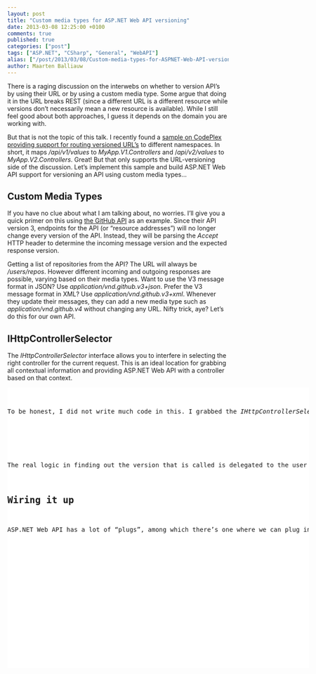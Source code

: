 ```yaml
---
layout: post
title: "Custom media types for ASP.NET Web API versioning"
date: 2013-03-08 12:25:00 +0100
comments: true
published: true
categories: ["post"]
tags: ["ASP.NET", "CSharp", "General", "WebAPI"]
alias: ["/post/2013/03/08/Custom-media-types-for-ASPNET-Web-API-versioning.aspx", "/post/2013/03/08/custom-media-types-for-aspnet-web-api-versioning.aspx"]
author: Maarten Balliauw
---
```

<p>There is a raging discussion on the interwebs on whether to version API&rsquo;s by using their URL or by using a custom media type. Some argue that doing it in the URL breaks REST (since a different URL is a different resource while versions don&rsquo;t necessarily mean a new resource is available). While I still feel good about both approaches, I guess it depends on the domain you are working with.</p>
<p>But that is not the topic of this talk. I recently found a <a href="http://aspnet.codeplex.com/SourceControl/changeset/view/0e68a22781fd#Samples/WebApi/NamespaceControllerSelector/ReadMe.txt">sample on CodePlex providing support for routing versioned URL&rsquo;s</a> to different namespaces. In short, it maps <em>/api/v1/values</em> to <em>MyApp.V1.Controllers</em> and /<em>api/v2/values</em> to <em>MyApp.V2.Controllers</em>. Great! But that only supports the URL-versioning side of the discussion. Let&rsquo;s implement this sample and build ASP.NET Web API support for versioning an API using custom media types&hellip;</p>
<h2>Custom Media Types</h2>
<p>If you have no clue about what I am talking about, no worries. I&rsquo;ll give you a quick primer on this using <a href="http://developer.github.com/v3/media/">the GitHub API</a> as an example. Since their API version 3, endpoints for the API (or &ldquo;resource addresses&rdquo;) will no longer change every version of the API. Instead, they will be parsing the <em>Accept</em> HTTP header to determine the incoming message version and the expected response version.</p>
<p>Getting a list of repositories from the API? The URL will always be <em>/users/repos</em>. However different incoming and outgoing responses are possible, varying based on their media types. Want to use the V3 message format in JSON? Use <em>application/vnd.github.v3+json</em>. Prefer the V3 message format in XML? Use<em> application/vnd.github.v3+xml</em>. Whenever they update their messages, they can add a new media type such as <em>application/vnd.github.v4</em> without changing any URL. Nifty trick, aye? Let&rsquo;s do this for our own API.</p>
<h2>IHttpControllerSelector</h2>
<p>The <em>IHttpControllerSelector</em> interface allows you to interfere in selecting the right controller for the current request. This is an ideal location for grabbing all contextual information and providing ASP.NET Web API with a controller based on that context.</p>
<div id="scid:9D7513F9-C04C-4721-824A-2B34F0212519:63070af6-b41b-499f-8fdb-88c3516ade38" class="wlWriterEditableSmartContent" style="float: none; margin: 0px; display: inline; padding: 0px;">
<pre style="width: 687px; height: 638px; background-color: white; overflow: auto;"><div><!--

Code highlighting produced by Actipro CodeHighlighter (freeware)
http://www.CodeHighlighter.com/

--><span style="color: #008080;">  1</span> <span style="color: #0000ff;">public</span><span style="color: #000000;"> </span><span style="color: #0000ff;">class</span><span style="color: #000000;"> AcceptHeaderControllerSelector </span><span style="color: #000000;">:</span><span style="color: #000000;"> IHttpControllerSelector
</span><span style="color: #008080;">  2</span> <span style="color: #000000;">{
</span><span style="color: #008080;">  3</span> <span style="color: #000000;">    </span><span style="color: #0000ff;">private</span><span style="color: #000000;"> </span><span style="color: #0000ff;">const</span><span style="color: #000000;"> </span><span style="color: #0000ff;">string</span><span style="color: #000000;"> ControllerKey </span><span style="color: #000000;">=</span><span style="color: #000000;"> </span><span style="color: #000000;">"</span><span style="color: #000000;">controller</span><span style="color: #000000;">"</span><span style="color: #000000;">;
</span><span style="color: #008080;">  4</span> <span style="color: #000000;">
</span><span style="color: #008080;">  5</span> <span style="color: #000000;">    </span><span style="color: #0000ff;">private</span><span style="color: #000000;"> readonly HttpConfiguration _configuration;
</span><span style="color: #008080;">  6</span> <span style="color: #000000;">    </span><span style="color: #0000ff;">private</span><span style="color: #000000;"> readonly Func</span><span style="color: #000000;">&lt;</span><span style="color: #000000;">MediaTypeHeaderValue</span><span style="color: #000000;">,</span><span style="color: #000000;"> </span><span style="color: #0000ff;">string</span><span style="color: #000000;">&gt;</span><span style="color: #000000;"> _namespaceResolver;
</span><span style="color: #008080;">  7</span> <span style="color: #000000;">    </span><span style="color: #0000ff;">private</span><span style="color: #000000;"> readonly Lazy</span><span style="color: #000000;">&lt;</span><span style="color: #000000;">Dictionary</span><span style="color: #000000;">&lt;</span><span style="color: #0000ff;">string</span><span style="color: #000000;">,</span><span style="color: #000000;"> HttpControllerDescriptor</span><span style="color: #000000;">&gt;&gt;</span><span style="color: #000000;"> _controllers;
</span><span style="color: #008080;">  8</span> <span style="color: #000000;">    </span><span style="color: #0000ff;">private</span><span style="color: #000000;"> readonly HashSet</span><span style="color: #000000;">&lt;</span><span style="color: #0000ff;">string</span><span style="color: #000000;">&gt;</span><span style="color: #000000;"> _duplicates;
</span><span style="color: #008080;">  9</span> <span style="color: #000000;">
</span><span style="color: #008080;"> 10</span> <span style="color: #000000;">    </span><span style="color: #0000ff;">public</span><span style="color: #000000;"> AcceptHeaderControllerSelector(HttpConfiguration config</span><span style="color: #000000;">,</span><span style="color: #000000;"> Func</span><span style="color: #000000;">&lt;</span><span style="color: #000000;">MediaTypeHeaderValue</span><span style="color: #000000;">,</span><span style="color: #000000;"> </span><span style="color: #0000ff;">string</span><span style="color: #000000;">&gt;</span><span style="color: #000000;"> namespaceResolver)
</span><span style="color: #008080;"> 11</span> <span style="color: #000000;">    {
</span><span style="color: #008080;"> 12</span> <span style="color: #000000;">        _configuration </span><span style="color: #000000;">=</span><span style="color: #000000;"> config;
</span><span style="color: #008080;"> 13</span> <span style="color: #000000;">        _namespaceResolver </span><span style="color: #000000;">=</span><span style="color: #000000;"> namespaceResolver;
</span><span style="color: #008080;"> 14</span> <span style="color: #000000;">        _duplicates </span><span style="color: #000000;">=</span><span style="color: #000000;"> </span><span style="color: #0000ff;">new</span><span style="color: #000000;"> HashSet</span><span style="color: #000000;">&lt;</span><span style="color: #0000ff;">string</span><span style="color: #000000;">&gt;</span><span style="color: #000000;">(StringComparer</span><span style="color: #000000;">.</span><span style="color: #000000;">OrdinalIgnoreCase);
</span><span style="color: #008080;"> 15</span> <span style="color: #000000;">        _controllers </span><span style="color: #000000;">=</span><span style="color: #000000;"> </span><span style="color: #0000ff;">new</span><span style="color: #000000;"> Lazy</span><span style="color: #000000;">&lt;</span><span style="color: #000000;">Dictionary</span><span style="color: #000000;">&lt;</span><span style="color: #0000ff;">string</span><span style="color: #000000;">,</span><span style="color: #000000;"> HttpControllerDescriptor</span><span style="color: #000000;">&gt;&gt;</span><span style="color: #000000;">(InitializeControllerDictionary);
</span><span style="color: #008080;"> 16</span> <span style="color: #000000;">    }
</span><span style="color: #008080;"> 17</span> <span style="color: #000000;">
</span><span style="color: #008080;"> 18</span> <span style="color: #000000;">    </span><span style="color: #0000ff;">private</span><span style="color: #000000;"> Dictionary</span><span style="color: #000000;">&lt;</span><span style="color: #0000ff;">string</span><span style="color: #000000;">,</span><span style="color: #000000;"> HttpControllerDescriptor</span><span style="color: #000000;">&gt;</span><span style="color: #000000;"> InitializeControllerDictionary()
</span><span style="color: #008080;"> 19</span> <span style="color: #000000;">    {
</span><span style="color: #008080;"> 20</span> <span style="color: #000000;">        </span><span style="color: #0000ff;">var</span><span style="color: #000000;"> dictionary </span><span style="color: #000000;">=</span><span style="color: #000000;"> </span><span style="color: #0000ff;">new</span><span style="color: #000000;"> Dictionary</span><span style="color: #000000;">&lt;</span><span style="color: #0000ff;">string</span><span style="color: #000000;">,</span><span style="color: #000000;"> HttpControllerDescriptor</span><span style="color: #000000;">&gt;</span><span style="color: #000000;">(StringComparer</span><span style="color: #000000;">.</span><span style="color: #000000;">OrdinalIgnoreCase);
</span><span style="color: #008080;"> 21</span> <span style="color: #000000;">
</span><span style="color: #008080;"> 22</span> <span style="color: #000000;">        </span><span style="color: #008000;">//</span><span style="color: #008000;"> Create a lookup table where key is "namespace.controller". The value of "namespace" is the last
</span><span style="color: #008080;"> 23</span> <span style="color: #008000;">        // segment of the full namespace. For example:
</span><span style="color: #008080;"> 24</span> <span style="color: #008000;">        // MyApplication.Controllers.V1.ProductsController =&gt; "V1.Products"</span><span style="color: #008000;">
</span><span style="color: #008080;"> 25</span> <span style="color: #000000;">        IAssembliesResolver assembliesResolver </span><span style="color: #000000;">=</span><span style="color: #000000;"> _configuration</span><span style="color: #000000;">.</span><span style="color: #000000;">Services</span><span style="color: #000000;">.</span><span style="color: #000000;">GetAssembliesResolver();
</span><span style="color: #008080;"> 26</span> <span style="color: #000000;">        IHttpControllerTypeResolver controllersResolver </span><span style="color: #000000;">=</span><span style="color: #000000;"> _configuration</span><span style="color: #000000;">.</span><span style="color: #000000;">Services</span><span style="color: #000000;">.</span><span style="color: #000000;">GetHttpControllerTypeResolver();
</span><span style="color: #008080;"> 27</span> <span style="color: #000000;">
</span><span style="color: #008080;"> 28</span> <span style="color: #000000;">        ICollection</span><span style="color: #000000;">&lt;</span><span style="color: #000000;">Type</span><span style="color: #000000;">&gt;</span><span style="color: #000000;"> controllerTypes </span><span style="color: #000000;">=</span><span style="color: #000000;"> controllersResolver</span><span style="color: #000000;">.</span><span style="color: #000000;">GetControllerTypes(assembliesResolver);
</span><span style="color: #008080;"> 29</span> <span style="color: #000000;">
</span><span style="color: #008080;"> 30</span> <span style="color: #000000;">        </span><span style="color: #0000ff;">foreach</span><span style="color: #000000;"> (Type t in controllerTypes)
</span><span style="color: #008080;"> 31</span> <span style="color: #000000;">        {
</span><span style="color: #008080;"> 32</span> <span style="color: #000000;">            </span><span style="color: #0000ff;">var</span><span style="color: #000000;"> segments </span><span style="color: #000000;">=</span><span style="color: #000000;"> t</span><span style="color: #000000;">.</span><span style="color: #000000;">Namespace</span><span style="color: #000000;">.</span><span style="color: #008080;">Split</span><span style="color: #000000;">(Type</span><span style="color: #000000;">.</span><span style="color: #000000;">Delimiter);
</span><span style="color: #008080;"> 33</span> <span style="color: #000000;">
</span><span style="color: #008080;"> 34</span> <span style="color: #000000;">            </span><span style="color: #008000;">//</span><span style="color: #008000;"> For the dictionary key, strip "Controller" from the end of the type name.
</span><span style="color: #008080;"> 35</span> <span style="color: #008000;">            // This matches the behavior of DefaultHttpControllerSelector.</span><span style="color: #008000;">
</span><span style="color: #008080;"> 36</span> <span style="color: #000000;">            </span><span style="color: #0000ff;">var</span><span style="color: #000000;"> controllerName </span><span style="color: #000000;">=</span><span style="color: #000000;"> t</span><span style="color: #000000;">.</span><span style="color: #000000;">Name</span><span style="color: #000000;">.</span><span style="color: #000000;">Remove(t</span><span style="color: #000000;">.</span><span style="color: #000000;">Name</span><span style="color: #000000;">.</span><span style="color: #000000;">Length </span><span style="color: #000000;">-</span><span style="color: #000000;"> DefaultHttpControllerSelector</span><span style="color: #000000;">.</span><span style="color: #000000;">ControllerSuffix</span><span style="color: #000000;">.</span><span style="color: #000000;">Length);
</span><span style="color: #008080;"> 37</span> <span style="color: #000000;">
</span><span style="color: #008080;"> 38</span> <span style="color: #000000;">            </span><span style="color: #0000ff;">var</span><span style="color: #000000;"> </span><span style="color: #008080;">key</span><span style="color: #000000;"> </span><span style="color: #000000;">=</span><span style="color: #000000;"> </span><span style="color: #0000ff;">String</span><span style="color: #000000;">.</span><span style="color: #000000;">Format(CultureInfo</span><span style="color: #000000;">.</span><span style="color: #000000;">InvariantCulture</span><span style="color: #000000;">,</span><span style="color: #000000;"> </span><span style="color: #000000;">"</span><span style="color: #000000;">{0}.{1}</span><span style="color: #000000;">"</span><span style="color: #000000;">,</span><span style="color: #000000;"> segments[segments</span><span style="color: #000000;">.</span><span style="color: #000000;">Length </span><span style="color: #000000;">-</span><span style="color: #000000;"> </span><span style="color: #000000;">1</span><span style="color: #000000;">]</span><span style="color: #000000;">,</span><span style="color: #000000;"> controllerName);
</span><span style="color: #008080;"> 39</span> <span style="color: #000000;">
</span><span style="color: #008080;"> 40</span> <span style="color: #000000;">            </span><span style="color: #008000;">//</span><span style="color: #008000;"> Check for duplicate keys.</span><span style="color: #008000;">
</span><span style="color: #008080;"> 41</span> <span style="color: #000000;">            </span><span style="color: #0000ff;">if</span><span style="color: #000000;"> (dictionary</span><span style="color: #000000;">.</span><span style="color: #000000;">Keys</span><span style="color: #000000;">.</span><span style="color: #000000;">Contains(</span><span style="color: #008080;">key</span><span style="color: #000000;">))
</span><span style="color: #008080;"> 42</span> <span style="color: #000000;">            {
</span><span style="color: #008080;"> 43</span> <span style="color: #000000;">                _duplicates</span><span style="color: #000000;">.</span><span style="color: #000000;">Add(</span><span style="color: #008080;">key</span><span style="color: #000000;">);
</span><span style="color: #008080;"> 44</span> <span style="color: #000000;">            }
</span><span style="color: #008080;"> 45</span> <span style="color: #000000;">            </span><span style="color: #0000ff;">else</span><span style="color: #000000;">
</span><span style="color: #008080;"> 46</span> <span style="color: #000000;">            {
</span><span style="color: #008080;"> 47</span> <span style="color: #000000;">                dictionary[</span><span style="color: #008080;">key</span><span style="color: #000000;">] </span><span style="color: #000000;">=</span><span style="color: #000000;"> </span><span style="color: #0000ff;">new</span><span style="color: #000000;"> HttpControllerDescriptor(_configuration</span><span style="color: #000000;">,</span><span style="color: #000000;"> t</span><span style="color: #000000;">.</span><span style="color: #000000;">Name</span><span style="color: #000000;">,</span><span style="color: #000000;"> t);  
</span><span style="color: #008080;"> 48</span> <span style="color: #000000;">            }
</span><span style="color: #008080;"> 49</span> <span style="color: #000000;">        }
</span><span style="color: #008080;"> 50</span> <span style="color: #000000;">
</span><span style="color: #008080;"> 51</span> <span style="color: #000000;">        </span><span style="color: #008000;">//</span><span style="color: #008000;"> Remove any duplicates from the dictionary, because these create ambiguous matches. 
</span><span style="color: #008080;"> 52</span> <span style="color: #008000;">        // For example, "Foo.V1.ProductsController" and "Bar.V1.ProductsController" both map to "v1.products".</span><span style="color: #008000;">
</span><span style="color: #008080;"> 53</span> <span style="color: #000000;">        </span><span style="color: #0000ff;">foreach</span><span style="color: #000000;"> (</span><span style="color: #0000ff;">string</span><span style="color: #000000;"> s in _duplicates)
</span><span style="color: #008080;"> 54</span> <span style="color: #000000;">        {
</span><span style="color: #008080;"> 55</span> <span style="color: #000000;">            dictionary</span><span style="color: #000000;">.</span><span style="color: #000000;">Remove(s);
</span><span style="color: #008080;"> 56</span> <span style="color: #000000;">        }
</span><span style="color: #008080;"> 57</span> <span style="color: #000000;">        </span><span style="color: #0000ff;">return</span><span style="color: #000000;"> dictionary;
</span><span style="color: #008080;"> 58</span> <span style="color: #000000;">    }
</span><span style="color: #008080;"> 59</span> <span style="color: #000000;">
</span><span style="color: #008080;"> 60</span> <span style="color: #000000;">    </span><span style="color: #008000;">//</span><span style="color: #008000;"> Get a value from the route data, if present.</span><span style="color: #008000;">
</span><span style="color: #008080;"> 61</span> <span style="color: #000000;">    </span><span style="color: #0000ff;">private</span><span style="color: #000000;"> </span><span style="color: #0000ff;">static</span><span style="color: #000000;"> T GetRouteVariable</span><span style="color: #000000;">&lt;</span><span style="color: #000000;">T</span><span style="color: #000000;">&gt;</span><span style="color: #000000;">(IHttpRouteData routeData</span><span style="color: #000000;">,</span><span style="color: #000000;"> </span><span style="color: #0000ff;">string</span><span style="color: #000000;"> name)
</span><span style="color: #008080;"> 62</span> <span style="color: #000000;">    {
</span><span style="color: #008080;"> 63</span> <span style="color: #000000;">        </span><span style="color: #0000ff;">object</span><span style="color: #000000;"> result </span><span style="color: #000000;">=</span><span style="color: #000000;"> </span><span style="color: #0000ff;">null</span><span style="color: #000000;">;
</span><span style="color: #008080;"> 64</span> <span style="color: #000000;">        </span><span style="color: #0000ff;">if</span><span style="color: #000000;"> (routeData</span><span style="color: #000000;">.</span><span style="color: #000000;">Values</span><span style="color: #000000;">.</span><span style="color: #000000;">TryGetValue(name</span><span style="color: #000000;">,</span><span style="color: #000000;"> out result))
</span><span style="color: #008080;"> 65</span> <span style="color: #000000;">        {
</span><span style="color: #008080;"> 66</span> <span style="color: #000000;">            </span><span style="color: #0000ff;">return</span><span style="color: #000000;"> (T)result;
</span><span style="color: #008080;"> 67</span> <span style="color: #000000;">        }
</span><span style="color: #008080;"> 68</span> <span style="color: #000000;">        </span><span style="color: #0000ff;">return</span><span style="color: #000000;"> </span><span style="color: #0000ff;">default</span><span style="color: #000000;">(T);
</span><span style="color: #008080;"> 69</span> <span style="color: #000000;">    }
</span><span style="color: #008080;"> 70</span> <span style="color: #000000;">
</span><span style="color: #008080;"> 71</span> <span style="color: #000000;">    </span><span style="color: #0000ff;">public</span><span style="color: #000000;"> HttpControllerDescriptor SelectController(HttpRequestMessage request)
</span><span style="color: #008080;"> 72</span> <span style="color: #000000;">    {
</span><span style="color: #008080;"> 73</span> <span style="color: #000000;">        IHttpRouteData routeData </span><span style="color: #000000;">=</span><span style="color: #000000;"> request</span><span style="color: #000000;">.</span><span style="color: #000000;">GetRouteData();
</span><span style="color: #008080;"> 74</span> <span style="color: #000000;">        </span><span style="color: #0000ff;">if</span><span style="color: #000000;"> (routeData </span><span style="color: #000000;">==</span><span style="color: #000000;"> </span><span style="color: #0000ff;">null</span><span style="color: #000000;">)
</span><span style="color: #008080;"> 75</span> <span style="color: #000000;">        {
</span><span style="color: #008080;"> 76</span> <span style="color: #000000;">            </span><span style="color: #0000ff;">throw</span><span style="color: #000000;"> </span><span style="color: #0000ff;">new</span><span style="color: #000000;"> HttpResponseException(HttpStatusCode</span><span style="color: #000000;">.</span><span style="color: #000000;">NotFound);
</span><span style="color: #008080;"> 77</span> <span style="color: #000000;">        }
</span><span style="color: #008080;"> 78</span> <span style="color: #000000;">
</span><span style="color: #008080;"> 79</span> <span style="color: #000000;">        </span><span style="color: #008000;">//</span><span style="color: #008000;"> Get the namespace and controller variables from the route data.</span><span style="color: #008000;">
</span><span style="color: #008080;"> 80</span> <span style="color: #000000;">        </span><span style="color: #0000ff;">string</span><span style="color: #000000;"> namespaceName </span><span style="color: #000000;">=</span><span style="color: #000000;"> </span><span style="color: #0000ff;">null</span><span style="color: #000000;">;
</span><span style="color: #008080;"> 81</span> <span style="color: #000000;">        </span><span style="color: #0000ff;">foreach</span><span style="color: #000000;"> (</span><span style="color: #0000ff;">var</span><span style="color: #000000;"> accepts in request</span><span style="color: #000000;">.</span><span style="color: #000000;">Headers</span><span style="color: #000000;">.</span><span style="color: #000000;">Accept)
</span><span style="color: #008080;"> 82</span> <span style="color: #000000;">        {
</span><span style="color: #008080;"> 83</span> <span style="color: #000000;">            namespaceName </span><span style="color: #000000;">=</span><span style="color: #000000;"> _namespaceResolver(accepts);
</span><span style="color: #008080;"> 84</span> <span style="color: #000000;">            </span><span style="color: #0000ff;">if</span><span style="color: #000000;"> (namespaceName </span><span style="color: #000000;">!=</span><span style="color: #000000;"> </span><span style="color: #0000ff;">null</span><span style="color: #000000;">)
</span><span style="color: #008080;"> 85</span> <span style="color: #000000;">            {
</span><span style="color: #008080;"> 86</span> <span style="color: #000000;">                </span><span style="color: #0000ff;">break</span><span style="color: #000000;">;
</span><span style="color: #008080;"> 87</span> <span style="color: #000000;">            }
</span><span style="color: #008080;"> 88</span> <span style="color: #000000;">        } 
</span><span style="color: #008080;"> 89</span> <span style="color: #000000;">        </span><span style="color: #0000ff;">if</span><span style="color: #000000;"> (namespaceName </span><span style="color: #000000;">==</span><span style="color: #000000;"> </span><span style="color: #0000ff;">null</span><span style="color: #000000;">)
</span><span style="color: #008080;"> 90</span> <span style="color: #000000;">        {
</span><span style="color: #008080;"> 91</span> <span style="color: #000000;">            </span><span style="color: #0000ff;">throw</span><span style="color: #000000;"> </span><span style="color: #0000ff;">new</span><span style="color: #000000;"> HttpResponseException(HttpStatusCode</span><span style="color: #000000;">.</span><span style="color: #000000;">NotFound);
</span><span style="color: #008080;"> 92</span> <span style="color: #000000;">        }
</span><span style="color: #008080;"> 93</span> <span style="color: #000000;">
</span><span style="color: #008080;"> 94</span> <span style="color: #000000;">        </span><span style="color: #0000ff;">string</span><span style="color: #000000;"> controllerName </span><span style="color: #000000;">=</span><span style="color: #000000;"> GetRouteVariable</span><span style="color: #000000;">&lt;</span><span style="color: #0000ff;">string</span><span style="color: #000000;">&gt;</span><span style="color: #000000;">(routeData</span><span style="color: #000000;">,</span><span style="color: #000000;"> ControllerKey);
</span><span style="color: #008080;"> 95</span> <span style="color: #000000;">        </span><span style="color: #0000ff;">if</span><span style="color: #000000;"> (controllerName </span><span style="color: #000000;">==</span><span style="color: #000000;"> </span><span style="color: #0000ff;">null</span><span style="color: #000000;">)
</span><span style="color: #008080;"> 96</span> <span style="color: #000000;">        {
</span><span style="color: #008080;"> 97</span> <span style="color: #000000;">            </span><span style="color: #0000ff;">throw</span><span style="color: #000000;"> </span><span style="color: #0000ff;">new</span><span style="color: #000000;"> HttpResponseException(HttpStatusCode</span><span style="color: #000000;">.</span><span style="color: #000000;">NotFound);
</span><span style="color: #008080;"> 98</span> <span style="color: #000000;">        }
</span><span style="color: #008080;"> 99</span> <span style="color: #000000;">
</span><span style="color: #008080;">100</span> <span style="color: #000000;">        </span><span style="color: #008000;">//</span><span style="color: #008000;"> Find a matching controller.</span><span style="color: #008000;">
</span><span style="color: #008080;">101</span> <span style="color: #000000;">        </span><span style="color: #0000ff;">string</span><span style="color: #000000;"> </span><span style="color: #008080;">key</span><span style="color: #000000;"> </span><span style="color: #000000;">=</span><span style="color: #000000;"> </span><span style="color: #0000ff;">String</span><span style="color: #000000;">.</span><span style="color: #000000;">Format(CultureInfo</span><span style="color: #000000;">.</span><span style="color: #000000;">InvariantCulture</span><span style="color: #000000;">,</span><span style="color: #000000;"> </span><span style="color: #000000;">"</span><span style="color: #000000;">{0}.{1}</span><span style="color: #000000;">"</span><span style="color: #000000;">,</span><span style="color: #000000;"> namespaceName</span><span style="color: #000000;">,</span><span style="color: #000000;"> controllerName);
</span><span style="color: #008080;">102</span> <span style="color: #000000;">
</span><span style="color: #008080;">103</span> <span style="color: #000000;">        HttpControllerDescriptor controllerDescriptor;
</span><span style="color: #008080;">104</span> <span style="color: #000000;">        </span><span style="color: #0000ff;">if</span><span style="color: #000000;"> (_controllers</span><span style="color: #000000;">.</span><span style="color: #000000;">Value</span><span style="color: #000000;">.</span><span style="color: #000000;">TryGetValue(</span><span style="color: #008080;">key</span><span style="color: #000000;">,</span><span style="color: #000000;"> out controllerDescriptor))
</span><span style="color: #008080;">105</span> <span style="color: #000000;">        {
</span><span style="color: #008080;">106</span> <span style="color: #000000;">            </span><span style="color: #0000ff;">return</span><span style="color: #000000;"> controllerDescriptor;
</span><span style="color: #008080;">107</span> <span style="color: #000000;">        }
</span><span style="color: #008080;">108</span> <span style="color: #000000;">        </span><span style="color: #0000ff;">else</span><span style="color: #000000;"> </span><span style="color: #0000ff;">if</span><span style="color: #000000;"> (_duplicates</span><span style="color: #000000;">.</span><span style="color: #000000;">Contains(</span><span style="color: #008080;">key</span><span style="color: #000000;">))
</span><span style="color: #008080;">109</span> <span style="color: #000000;">        {
</span><span style="color: #008080;">110</span> <span style="color: #000000;">            </span><span style="color: #0000ff;">throw</span><span style="color: #000000;"> </span><span style="color: #0000ff;">new</span><span style="color: #000000;"> HttpResponseException(
</span><span style="color: #008080;">111</span> <span style="color: #000000;">                request</span><span style="color: #000000;">.</span><span style="color: #000000;">CreateErrorResponse(HttpStatusCode</span><span style="color: #000000;">.</span><span style="color: #000000;">InternalServerError</span><span style="color: #000000;">,</span><span style="color: #000000;">
</span><span style="color: #008080;">112</span> <span style="color: #000000;">                </span><span style="color: #000000;">"</span><span style="color: #000000;">Multiple controllers were found that match this request.</span><span style="color: #000000;">"</span><span style="color: #000000;">));
</span><span style="color: #008080;">113</span> <span style="color: #000000;">        }
</span><span style="color: #008080;">114</span> <span style="color: #000000;">        </span><span style="color: #0000ff;">else</span><span style="color: #000000;">
</span><span style="color: #008080;">115</span> <span style="color: #000000;">        {
</span><span style="color: #008080;">116</span> <span style="color: #000000;">            </span><span style="color: #0000ff;">throw</span><span style="color: #000000;"> </span><span style="color: #0000ff;">new</span><span style="color: #000000;"> HttpResponseException(HttpStatusCode</span><span style="color: #000000;">.</span><span style="color: #000000;">NotFound);
</span><span style="color: #008080;">117</span> <span style="color: #000000;">        }
</span><span style="color: #008080;">118</span> <span style="color: #000000;">    }
</span><span style="color: #008080;">119</span> <span style="color: #000000;">
</span><span style="color: #008080;">120</span> <span style="color: #000000;">    </span><span style="color: #0000ff;">public</span><span style="color: #000000;"> IDictionary</span><span style="color: #000000;">&lt;</span><span style="color: #0000ff;">string</span><span style="color: #000000;">,</span><span style="color: #000000;"> HttpControllerDescriptor</span><span style="color: #000000;">&gt;</span><span style="color: #000000;"> GetControllerMapping()
</span><span style="color: #008080;">121</span> <span style="color: #000000;">    {
</span><span style="color: #008080;">122</span> <span style="color: #000000;">        </span><span style="color: #0000ff;">return</span><span style="color: #000000;"> _controllers</span><span style="color: #000000;">.</span><span style="color: #000000;">Value;
</span><span style="color: #008080;">123</span> <span style="color: #000000;">    }
</span><span style="color: #008080;">124</span> <span style="color: #000000;">}</span></div></pre>
<!-- Code inserted with Steve Dunn's Windows Live Writer Code Formatter Plugin.  http://dunnhq.com --></div>
<p>To be honest, I did not write much code in this. I grabbed the <em>IHttpControllerSelector</em> implementation <a href="http://aspnet.codeplex.com/SourceControl/changeset/view/0e68a22781fd#Samples/WebApi/NamespaceControllerSelector/ReadMe.txt">from the sample on CodePlex</a> and added just these lines to check the <em>Accept</em> header instead.</p>
<div id="scid:9D7513F9-C04C-4721-824A-2B34F0212519:d37ba3fc-cfe6-4c45-8034-50eb77e30b0b" class="wlWriterEditableSmartContent" style="float: none; margin: 0px; display: inline; padding: 0px;">
<pre style="width: 687px; height: 225px; background-color: white; overflow: auto;"><div><!--

Code highlighting produced by Actipro CodeHighlighter (freeware)
http://www.CodeHighlighter.com/

--><span style="color: #008080;"> 1</span> <span style="color: #008000;">//</span><span style="color: #008000;"> Get the namespace and controller variables from the route data.</span><span style="color: #008000;">
</span><span style="color: #008080;"> 2</span> <span style="color: #0000ff;">string</span><span style="color: #000000;"> namespaceName </span><span style="color: #000000;">=</span><span style="color: #000000;"> </span><span style="color: #0000ff;">null</span><span style="color: #000000;">;
</span><span style="color: #008080;"> 3</span> <span style="color: #0000ff;">foreach</span><span style="color: #000000;"> (</span><span style="color: #0000ff;">var</span><span style="color: #000000;"> accepts in request</span><span style="color: #000000;">.</span><span style="color: #000000;">Headers</span><span style="color: #000000;">.</span><span style="color: #000000;">Accept)
</span><span style="color: #008080;"> 4</span> <span style="color: #000000;">{
</span><span style="color: #008080;"> 5</span> <span style="color: #000000;">    namespaceName </span><span style="color: #000000;">=</span><span style="color: #000000;"> _namespaceResolver(accepts);
</span><span style="color: #008080;"> 6</span> <span style="color: #000000;">    </span><span style="color: #0000ff;">if</span><span style="color: #000000;"> (namespaceName </span><span style="color: #000000;">!=</span><span style="color: #000000;"> </span><span style="color: #0000ff;">null</span><span style="color: #000000;">)
</span><span style="color: #008080;"> 7</span> <span style="color: #000000;">    {
</span><span style="color: #008080;"> 8</span> <span style="color: #000000;">        </span><span style="color: #0000ff;">break</span><span style="color: #000000;">;
</span><span style="color: #008080;"> 9</span> <span style="color: #000000;">    }
</span><span style="color: #008080;">10</span> <span style="color: #000000;">} 
</span><span style="color: #008080;">11</span> <span style="color: #0000ff;">if</span><span style="color: #000000;"> (namespaceName </span><span style="color: #000000;">==</span><span style="color: #000000;"> </span><span style="color: #0000ff;">null</span><span style="color: #000000;">)
</span><span style="color: #008080;">12</span> <span style="color: #000000;">{
</span><span style="color: #008080;">13</span> <span style="color: #000000;">    </span><span style="color: #0000ff;">throw</span><span style="color: #000000;"> </span><span style="color: #0000ff;">new</span><span style="color: #000000;"> HttpResponseException(HttpStatusCode</span><span style="color: #000000;">.</span><span style="color: #000000;">NotFound);
</span><span style="color: #008080;">14</span> <span style="color: #000000;">}</span></div></pre>
<!-- Code inserted with Steve Dunn's Windows Live Writer Code Formatter Plugin.  http://dunnhq.com --></div>
<p>The real logic in finding out the version that is called is delegated to the user of this <em>IHttpControllerSelector</em>. Let&rsquo;s wire it up!</p>
<h2>Wiring it up</h2>
<p>ASP.NET Web API has a lot of &ldquo;plugs&rdquo;, among which there&rsquo;s one where we can plug in our custom <em>IHttpControllerSelector</em>, Let&rsquo;s override the default one and add our own:</p>
<div id="scid:9D7513F9-C04C-4721-824A-2B34F0212519:4d11e0e2-566f-4552-be5e-ded756e672f1" class="wlWriterEditableSmartContent" style="float: none; margin: 0px; display: inline; padding: 0px;">
<pre style="width: 687px; height: 280px; background-color: white; overflow: auto;"><div><!--

Code highlighting produced by Actipro CodeHighlighter (freeware)
http://www.CodeHighlighter.com/

--><span style="color: #008080;"> 1</span> <span style="color: #000000;">config</span><span style="color: #000000;">.</span><span style="color: #000000;">Services</span><span style="color: #000000;">.</span><span style="color: #000000;">Replace(typeof(IHttpControllerSelector)</span><span style="color: #000000;">,</span><span style="color: #000000;">
</span><span style="color: #008080;"> 2</span> <span style="color: #000000;">    </span><span style="color: #0000ff;">new</span><span style="color: #000000;"> AcceptHeaderControllerSelector(config</span><span style="color: #000000;">,</span><span style="color: #000000;"> accept </span><span style="color: #000000;">=&gt;</span><span style="color: #000000;">
</span><span style="color: #008080;"> 3</span> <span style="color: #000000;">        {
</span><span style="color: #008080;"> 4</span> <span style="color: #000000;">            </span><span style="color: #0000ff;">foreach</span><span style="color: #000000;"> (</span><span style="color: #0000ff;">var</span><span style="color: #000000;"> parameter in accept</span><span style="color: #000000;">.</span><span style="color: #000000;">Parameters)
</span><span style="color: #008080;"> 5</span> <span style="color: #000000;">            {
</span><span style="color: #008080;"> 6</span> <span style="color: #000000;">                </span><span style="color: #0000ff;">if</span><span style="color: #000000;"> (parameter</span><span style="color: #000000;">.</span><span style="color: #000000;">Name</span><span style="color: #000000;">.</span><span style="color: #000000;">Equals(</span><span style="color: #000000;">"</span><span style="color: #000000;">version</span><span style="color: #000000;">"</span><span style="color: #000000;">,</span><span style="color: #000000;"> StringComparison</span><span style="color: #000000;">.</span><span style="color: #000000;">InvariantCultureIgnoreCase))
</span><span style="color: #008080;"> 7</span> <span style="color: #000000;">                {
</span><span style="color: #008080;"> 8</span> <span style="color: #000000;">                    </span><span style="color: #0000ff;">switch</span><span style="color: #000000;"> (parameter</span><span style="color: #000000;">.</span><span style="color: #000000;">Value)
</span><span style="color: #008080;"> 9</span> <span style="color: #000000;">                    {
</span><span style="color: #008080;">10</span> <span style="color: #000000;">                        </span><span style="color: #0000ff;">case</span><span style="color: #000000;"> </span><span style="color: #000000;">"</span><span style="color: #000000;">1.0</span><span style="color: #000000;">"</span><span style="color: #000000;">:</span><span style="color: #000000;"> </span><span style="color: #0000ff;">return</span><span style="color: #000000;"> </span><span style="color: #000000;">"</span><span style="color: #000000;">v1</span><span style="color: #000000;">"</span><span style="color: #000000;">;
</span><span style="color: #008080;">11</span> <span style="color: #000000;">                        </span><span style="color: #0000ff;">case</span><span style="color: #000000;"> </span><span style="color: #000000;">"</span><span style="color: #000000;">2.0</span><span style="color: #000000;">"</span><span style="color: #000000;">:</span><span style="color: #000000;"> </span><span style="color: #0000ff;">return</span><span style="color: #000000;"> </span><span style="color: #000000;">"</span><span style="color: #000000;">v2</span><span style="color: #000000;">"</span><span style="color: #000000;">;
</span><span style="color: #008080;">12</span> <span style="color: #000000;">                    }
</span><span style="color: #008080;">13</span> <span style="color: #000000;">                }
</span><span style="color: #008080;">14</span> <span style="color: #000000;">            }
</span><span style="color: #008080;">15</span> <span style="color: #000000;">            
</span><span style="color: #008080;">16</span> <span style="color: #000000;">            </span><span style="color: #0000ff;">return</span><span style="color: #000000;"> </span><span style="color: #000000;">"</span><span style="color: #000000;">v2</span><span style="color: #000000;">"</span><span style="color: #000000;">; </span><span style="color: #008000;">//</span><span style="color: #008000;"> default namespace, return null to throw 404 when namespace not given</span><span style="color: #008000;">
</span><span style="color: #008080;">17</span> <span style="color: #000000;">        }));</span></div></pre>
<!-- Code inserted with Steve Dunn's Windows Live Writer Code Formatter Plugin.  http://dunnhq.com --></div>
<p>As you can see, we can pass in a lambda which gets called with the contents of the <em>Accept</em> header and must return the namespace obtained from the header. The above example will work when using the version property of a header, e.g.: <em>application/json;version=1.0</em> and <em>application/json;version=2.0</em>. The last statement returns &ldquo;v2&rdquo; as the default version when no specific media header is given. Return <em>null</em> if you want this to result in a <em>404 Page Not Found</em>.</p>
<p><span style="text-decoration: underline;">Using this header scheme is recommended</span> but of course other options are possible. It&rsquo;s <em>your</em> lambda!</p>
<p>Another approach would be going "GitHub style" and use things like <em>application/vnd.api.v1+json </em>and similar?</p>
<div id="scid:9D7513F9-C04C-4721-824A-2B34F0212519:fd90fa2c-60c4-4be1-9be1-a7bb7139201a" class="wlWriterEditableSmartContent" style="float: none; margin: 0px; display: inline; padding: 0px;">
<pre style="width: 687px; height: 168px; background-color: white; overflow: auto;"><div><!--

Code highlighting produced by Actipro CodeHighlighter (freeware)
http://www.CodeHighlighter.com/

--><span style="color: #008080;"> 1</span> <span style="color: #000000;">config</span><span style="color: #000000;">.</span><span style="color: #000000;">Services</span><span style="color: #000000;">.</span><span style="color: #000000;">Replace(typeof(IHttpControllerSelector)</span><span style="color: #000000;">,</span><span style="color: #000000;">
</span><span style="color: #008080;"> 2</span> <span style="color: #000000;">    </span><span style="color: #0000ff;">new</span><span style="color: #000000;"> AcceptHeaderControllerSelector(config</span><span style="color: #000000;">,</span><span style="color: #000000;"> accept </span><span style="color: #000000;">=&gt;</span><span style="color: #000000;">
</span><span style="color: #008080;"> 3</span> <span style="color: #000000;">        {
</span><span style="color: #008080;"> 4</span> <span style="color: #000000;">            </span><span style="color: #0000ff;">var</span><span style="color: #000000;"> matches </span><span style="color: #000000;">=</span><span style="color: #000000;"> Regex</span><span style="color: #000000;">.</span><span style="color: #000000;">Match(accept</span><span style="color: #000000;">.</span><span style="color: #000000;">MediaType</span><span style="color: #000000;">,</span><span style="color: #000000;"> @</span><span style="color: #000000;">"</span><span style="color: #000000;">application\/vnd.api.(.*)\+.*</span><span style="color: #000000;">"</span><span style="color: #000000;">);
</span><span style="color: #008080;"> 5</span> <span style="color: #000000;">            </span><span style="color: #0000ff;">if</span><span style="color: #000000;"> (matches</span><span style="color: #000000;">.</span><span style="color: #000000;">Groups</span><span style="color: #000000;">.</span><span style="color: #008080;">Count</span><span style="color: #000000;"> </span><span style="color: #000000;">&gt;=</span><span style="color: #000000;"> </span><span style="color: #000000;">2</span><span style="color: #000000;">)
</span><span style="color: #008080;"> 6</span> <span style="color: #000000;">            {
</span><span style="color: #008080;"> 7</span> <span style="color: #000000;">                </span><span style="color: #0000ff;">return</span><span style="color: #000000;"> matches</span><span style="color: #000000;">.</span><span style="color: #000000;">Groups[</span><span style="color: #000000;">1</span><span style="color: #000000;">]</span><span style="color: #000000;">.</span><span style="color: #000000;">Value;
</span><span style="color: #008080;"> 8</span> <span style="color: #000000;">            }
</span><span style="color: #008080;"> 9</span> <span style="color: #000000;">            </span><span style="color: #0000ff;">return</span><span style="color: #000000;"> </span><span style="color: #000000;">"</span><span style="color: #000000;">v2</span><span style="color: #000000;">"</span><span style="color: #000000;">; </span><span style="color: #008000;">//</span><span style="color: #008000;"> default namespace, return null to throw 404 when namespace not given</span><span style="color: #008000;">
</span><span style="color: #008080;">10</span> <span style="color: #000000;">        }));</span></div></pre>
<!-- Code inserted with Steve Dunn's Windows Live Writer Code Formatter Plugin.  http://dunnhq.com --></div>
<p>Note that when using the GitHub-style media type, it&rsquo;s best to also configure the default media type formatters to recognize these new types. That way you can even use different media type formats for each API version.</p>
<div id="scid:9D7513F9-C04C-4721-824A-2B34F0212519:b4c5456d-0631-46ac-969b-61656df81650" class="wlWriterEditableSmartContent" style="float: none; margin: 0px; display: inline; padding: 0px;">
<pre style="width: 687px; height: 113px; background-color: white; overflow: auto;"><div><!--

Code highlighting produced by Actipro CodeHighlighter (freeware)
http://www.CodeHighlighter.com/

--><span style="color: #008080;">1</span> <span style="color: #008000;">//</span><span style="color: #008000;"> Add custom media types as supported to their default formatters</span><span style="color: #008000;">
</span><span style="color: #008080;">2</span> <span style="color: #000000;">config.Formatters.JsonFormatter.SupportedMediaTypes.Add(</span><span style="color: #0000ff;">new</span><span style="color: #000000;"> MediaTypeWithQualityHeaderValue(</span><span style="color: #800000;">"</span><span style="color: #800000;">application/vnd.api.v1+json</span><span style="color: #800000;">"</span><span style="color: #000000;">));
</span><span style="color: #008080;">3</span> <span style="color: #000000;">config.Formatters.JsonFormatter.SupportedMediaTypes.Add(</span><span style="color: #0000ff;">new</span><span style="color: #000000;"> MediaTypeWithQualityHeaderValue(</span><span style="color: #800000;">"</span><span style="color: #800000;">application/vnd.api.v2+json</span><span style="color: #800000;">"</span><span style="color: #000000;">));
</span><span style="color: #008080;">4</span> <span style="color: #000000;">
</span><span style="color: #008080;">5</span> <span style="color: #000000;">config.Formatters.XmlFormatter.SupportedMediaTypes.Add(</span><span style="color: #0000ff;">new</span><span style="color: #000000;"> MediaTypeWithQualityHeaderValue(</span><span style="color: #800000;">"</span><span style="color: #800000;">application/vnd.api.v1+xml</span><span style="color: #800000;">"</span><span style="color: #000000;">));
</span><span style="color: #008080;">6</span> <span style="color: #000000;">config.Formatters.XmlFormatter.SupportedMediaTypes.Add(</span><span style="color: #0000ff;">new</span><span style="color: #000000;"> MediaTypeWithQualityHeaderValue(</span><span style="color: #800000;">"</span><span style="color: #800000;">application/vnd.api.v2+xml</span><span style="color: #800000;">"</span><span style="color: #000000;">));</span></div></pre>
<!-- Code inserted with Steve Dunn's Windows Live Writer Code Formatter Plugin.  http://dunnhq.com --></div>
<p>That&rsquo;s basically it. We can now implement our controllers in different namespaces, like so:</p>
<div id="scid:9D7513F9-C04C-4721-824A-2B34F0212519:6fce90c8-cfbd-414e-a2c1-b20bcd45c638" class="wlWriterEditableSmartContent" style="float: none; margin: 0px; display: inline; padding: 0px;">
<pre style="width: 687px; height: 313px; background-color: white; overflow: auto;"><div><!--

Code highlighting produced by Actipro CodeHighlighter (freeware)
http://www.CodeHighlighter.com/

--><span style="color: #008080;"> 1</span> <span style="color: #0000ff;">namespace</span><span style="color: #000000;"> TestSelector.Controllers.V1
</span><span style="color: #008080;"> 2</span> <span style="color: #000000;">{
</span><span style="color: #008080;"> 3</span> <span style="color: #000000;">    </span><span style="color: #0000ff;">public</span><span style="color: #000000;"> </span><span style="color: #0000ff;">class</span><span style="color: #000000;"> ValuesController : ApiController
</span><span style="color: #008080;"> 4</span> <span style="color: #000000;">    {
</span><span style="color: #008080;"> 5</span> <span style="color: #000000;">        </span><span style="color: #0000ff;">public</span><span style="color: #000000;"> </span><span style="color: #0000ff;">string</span><span style="color: #000000;"> Get()
</span><span style="color: #008080;"> 6</span> <span style="color: #000000;">        {
</span><span style="color: #008080;"> 7</span> <span style="color: #000000;">            </span><span style="color: #0000ff;">return</span><span style="color: #000000;"> </span><span style="color: #800000;">"</span><span style="color: #800000;">This is a V1 response.</span><span style="color: #800000;">"</span><span style="color: #000000;">;
</span><span style="color: #008080;"> 8</span> <span style="color: #000000;">        }
</span><span style="color: #008080;"> 9</span> <span style="color: #000000;">    }
</span><span style="color: #008080;">10</span> <span style="color: #000000;">}
</span><span style="color: #008080;">11</span> <span style="color: #000000;">
</span><span style="color: #008080;">12</span> <span style="color: #0000ff;">namespace</span><span style="color: #000000;"> TestSelector.Controllers.V2
</span><span style="color: #008080;">13</span> <span style="color: #000000;">{
</span><span style="color: #008080;">14</span> <span style="color: #000000;">    </span><span style="color: #0000ff;">public</span><span style="color: #000000;"> </span><span style="color: #0000ff;">class</span><span style="color: #000000;"> ValuesController : ApiController
</span><span style="color: #008080;">15</span> <span style="color: #000000;">    {
</span><span style="color: #008080;">16</span> <span style="color: #000000;">        </span><span style="color: #0000ff;">public</span><span style="color: #000000;"> </span><span style="color: #0000ff;">string</span><span style="color: #000000;"> Get()
</span><span style="color: #008080;">17</span> <span style="color: #000000;">        {
</span><span style="color: #008080;">18</span> <span style="color: #000000;">            </span><span style="color: #0000ff;">return</span><span style="color: #000000;"> </span><span style="color: #800000;">"</span><span style="color: #800000;">This is a V2 response.</span><span style="color: #800000;">"</span><span style="color: #000000;">;
</span><span style="color: #008080;">19</span> <span style="color: #000000;">        }
</span><span style="color: #008080;">20</span> <span style="color: #000000;">    }
</span><span style="color: #008080;">21</span> <span style="color: #000000;">}</span></div></pre>
<!-- Code inserted with Steve Dunn's Windows Live Writer Code Formatter Plugin.  http://dunnhq.com --></div>
<p>When providing different <em>Accept </em>headers, we now get routed to the correct namespace depending on our custom media type. REST maturity level up!</p>
<p>I&rsquo;ve issued a pull request on the <a href="http://aspnet.codeplex.com/SourceControl/BrowseLatest">official samples page</a>, in the meanwhile here&rsquo;s the download: <a href="/files/2013/3/AcceptHeaderControllerSelector.zip">AcceptHeaderControllerSelector.zip (238.43 kb)</a></p>
<p>Enjoy!</p>
<p><strong>[edit]</strong> there's a project on GitHub containing other implementations as well, check <a rel="nofollow" href="http://github.com/Sebazzz/SDammann.WebApi.Versioning">http://github.com/Sebazzz/SDammann.WebApi.Versioning</a></p>
{% include imported_disclaimer.html %}
